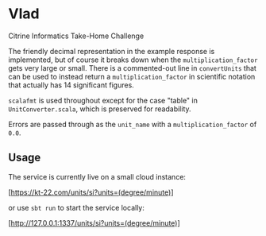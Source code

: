 # Vlad

Citrine Informatics Take-Home Challenge

The friendly decimal representation in the example response is implemented,
but of course it breaks down when the `multiplication_factor` gets very large
or small. There is a commented-out line in `convertUnits` that can be used to
instead return a `multiplication_factor` in scientific notation that actually
has 14 significant figures.

`scalafmt` is used throughout except for the case "table" in `UnitConverter.scala`, which is preserved for readability.

Errors are passed through as the `unit_name` with a `multiplication_factor` of `0.0`.

## Usage

The service is currently live on a small cloud instance:

[https://kt-22.com/units/si?units=(degree/minute)]

or use `sbt run` to start the service locally:

[http://127.0.0.1:1337/units/si?units=(degree/minute)]